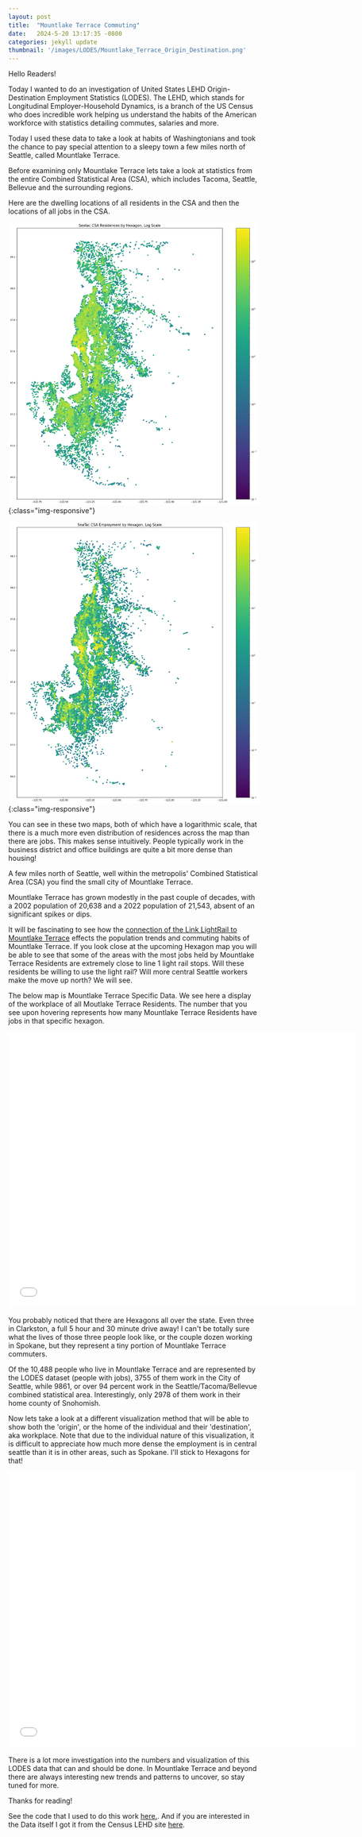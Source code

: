 ```yaml
---
layout: post
title:  "Mountlake Terrace Commuting"
date:   2024-5-20 13:17:35 -0800
categories: jekyll update
thumbnail: '/images/LODES/Mountlake_Terrace_Origin_Destination.png'
---
```


Hello Readers! 

Today I wanted to do an investigation of United States LEHD Origin-Destination Employment Statistics (LODES). The LEHD, which stands for Longitudinal Employer-Household Dynamics, is a branch of the US Census who does incredible work helping us understand the habits of the American workforce with statistics detailing commutes, salaries and more.

Today I used these data to take a look at habits of Washingtonians and took the chance to pay special attention to a sleepy town a few miles north of Seattle, called Mountlake Terrace.

Before examining only Mountlake Terrace lets take a look at statistics from the entire Combined Statistical Area (CSA), which includes Tacoma, Seattle, Bellevue and the surrounding regions.

Here are the dwelling locations of all residents in the CSA and then the locations of all jobs in the CSA. 

![Seatac CSA Residences](/images/LODES/Seatac_CSA_Residences_By_Hex.png){:class="img-responsive"}


![Seatac CSA Employment](/images/LODES/Seatac_CSA_Employment_By_Hex.png){:class="img-responsive"}


You can see in these two maps, both of which have a logarithmic scale, that there is a much more even distribution of residences across the map than there are jobs. This makes sense intuitively. People typically work in the business district and office buildings are quite a bit more dense than housing! 

A few miles north of Seattle, well within the metropolis' Combined Statistical Area (CSA) you find the small city of Mountlake Terrace.

Mountlake Terrace has grown modestly in the past couple of decades, with a 2002 population of 20,638 and a 2022 population of 21,543, absent of an significant spikes or dips.

It will be fascinating to see how the [connection of the Link LightRail to Mountlake Terrace](https://www.soundtransit.org/blog/platform/looking-forward-to-lynnwood-whats-next-1-line-extension#:~:text=This%20highly%20anticipated%208.5%2Dmile,Terrace%20and%20Lynnwood%20City%20Center) effects the population trends and commuting habits of Mountlake Terrace. If you look close at the upcoming Hexagon map you will be able to see that some of the areas with the most jobs held by Mountlake Terrace Residents are extremely close to line 1 light rail stops. Will these residents be willing to use the light rail? Will more central Seattle workers make the move up north? We will see.

The below map is Mountlake Terrace Specific Data. We see here a display of the workplace of all Moutlake Terrace Residents. The number that you see upon hovering represents how many Mountlake Terrace Residents have jobs in that specific hexagon. 

<div class="video-container">
    <iframe src="/images/Mountlake_Terrace_2019_Workplaces.html" height="555" width="700" allowfullscreen="" frameborder="0">
    </iframe>
</div>

You probably noticed that there are Hexagons all over the state. Even three in Clarkston, a full 5 hour and 30 minute drive away! I can't be totally sure what the lives of those three people look like, or the couple dozen working in Spokane, but they represent a tiny portion of Mountlake Terrace commuters. 

Of the 10,488 people who live in Mountlake Terrace and are represented by the LODES dataset (people with jobs), 3755 of them work in the City of Seattle, while 9861, or over 94 percent work in the Seattle/Tacoma/Bellevue combined statistical area. Interestingly, only 2978 of them work in their home county of Snohomish.

Now lets take a look at a different visualization method that will be able to show both the 'origin', or the home of the individual and their 'destination', aka workplace. Note that due to the individual nature of this visualization, it is difficult to appreciate how much more dense the employment is in central seattle than it is in other areas, such as Spokane. I'll stick to Hexagons for that! 

<div class="video-container">
    <iframe src="/images/Mountlake_Residents.html" height="555" width="700" allowfullscreen="" frameborder="0">
    </iframe>
</div>

There is a lot more investigation into the numbers and visualization of this LODES data that can and should be done. In Mountlake Terrace and beyond there are always interesting new trends and patterns to uncover, so stay tuned for more.

Thanks for reading!

See the code that I used to do this work [here.](https://github.com/amschechter/amschechter.github.io/tree/main/DataScience/LODES). And if you are interested in the Data itself I got it from the Census LEHD site [here](https://lehd.ces.census.gov/data/).